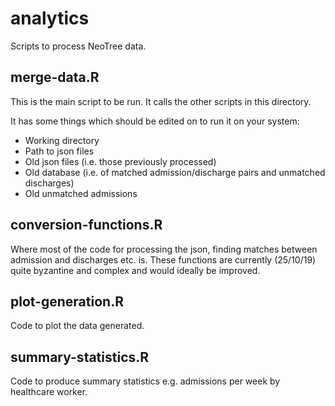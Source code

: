 # analytics

Scripts to process NeoTree data.

## merge-data.R

This is the main script to be run. It calls the other scripts in this directory.

It has some things which should be edited on to run it on your system:
* Working directory
* Path to json files
* Old json files (i.e. those previously processed)
* Old database (i.e. of matched admission/discharge pairs and unmatched discharges)
* Old unmatched admissions

## conversion-functions.R

Where most of the code for processing the json, finding matches between admission and discharges etc. is. These functions are currently (25/10/19) quite byzantine and complex and would ideally be improved. 

## plot-generation.R

Code to plot the data generated.

## summary-statistics.R

Code to produce summary statistics e.g. admissions per week by healthcare worker. 
